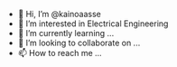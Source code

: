 - 👋 Hi, I’m @kainoaasse
- 👀 I’m interested in Electrical Engineering
- 🌱 I’m currently learning ...
- 💞️ I’m looking to collaborate on ...
- 📫 How to reach me ...

<!---
kainoaasse/kainoaasse is a ✨ special ✨ repository because its `README.md` (this file) appears on your GitHub profile.
You can click the Preview link to take a look at your changes.
--->
